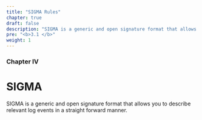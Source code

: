 ```yaml
---
title: "SIGMA Rules"
chapter: true
draft: false
description: "SIGMA is a generic and open signature format that allows you to describe relevant log events in a straight forward manner"
pre: "<b>3.1 </b>"
weight: 1
---
```


### Chapter IV

# SIGMA

SIGMA is a generic and open signature format that allows you to describe relevant log events in a straight forward manner.